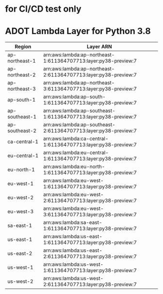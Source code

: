 # for CI/CD test only
# ADOT Lambda Layer for Python 3.8
| Region | Layer ARN |
|  ----  | ----  |
|  ap-northeast-1  |  arn:aws:lambda:ap-northeast-1:611364707713:layer:py38-preview:7  |
|  ap-northeast-2  |  arn:aws:lambda:ap-northeast-2:611364707713:layer:py38-preview:7  |
|  ap-northeast-3  |  arn:aws:lambda:ap-northeast-3:611364707713:layer:py38-preview:7  |
|  ap-south-1  |  arn:aws:lambda:ap-south-1:611364707713:layer:py38-preview:7  |
|  ap-southeast-1  |  arn:aws:lambda:ap-southeast-1:611364707713:layer:py38-preview:7  |
|  ap-southeast-2  |  arn:aws:lambda:ap-southeast-2:611364707713:layer:py38-preview:7  |
|  ca-central-1  |  arn:aws:lambda:ca-central-1:611364707713:layer:py38-preview:7  |
|  eu-central-1  |  arn:aws:lambda:eu-central-1:611364707713:layer:py38-preview:7  |
|  eu-north-1  |  arn:aws:lambda:eu-north-1:611364707713:layer:py38-preview:7  |
|  eu-west-1  |  arn:aws:lambda:eu-west-1:611364707713:layer:py38-preview:7  |
|  eu-west-2  |  arn:aws:lambda:eu-west-2:611364707713:layer:py38-preview:7  |
|  eu-west-3  |  arn:aws:lambda:eu-west-3:611364707713:layer:py38-preview:7  |
|  sa-east-1  |  arn:aws:lambda:sa-east-1:611364707713:layer:py38-preview:7  |
|  us-east-1  |  arn:aws:lambda:us-east-1:611364707713:layer:py38-preview:7  |
|  us-east-2  |  arn:aws:lambda:us-east-2:611364707713:layer:py38-preview:7  |
|  us-west-1  |  arn:aws:lambda:us-west-1:611364707713:layer:py38-preview:7  |
|  us-west-2  |  arn:aws:lambda:us-west-2:611364707713:layer:py38-preview:7  |
